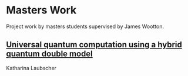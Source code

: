# Masters Work
Project work by masters students supervised by James Wootton.

## [Universal quantum computation using a hybrid quantum double model](masters_work/blob/master/Laubscher_Universal_quantum_computation_using_a_hybrid_quantum_double_model.pdf)
Katharina Laubscher


